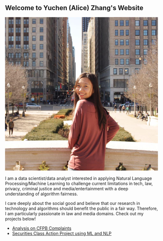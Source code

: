 ## Welcome to Yuchen (Alice) Zhang's Website

![profile](./images/profile-pic.jpg)

I am a data scientist/data analyst interested in applying Natural Language Processing/Machine Learning to challenge current limitations in tech, law, privacy, criminal justice and media/entertainment with a deep understanding of algorithm fairness.

I care deeply about the social good and believe that our research in technology and algorithms should benefit the public in a fair way. Therefore, I am particularly passionate in law and media domains. Check out my projects below!

- [Analysis on CFPB Complaints](https://github.com/zycalice/cfpb-complaints)
- [Securities Class Action Project using ML and NLP](https://github.com/zycalice/class-action)
